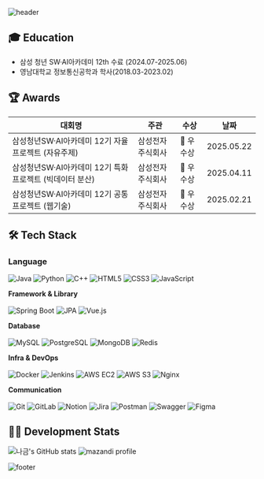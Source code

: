 ![header](https://capsule-render.vercel.app/api?type=waving&color=87CEFA&height=220&section=header&text=Gomie's%20GitHub&fontSize=48&fontColor=ffffff&fontAlign=50&fontAlignY=40)

## 🎓 Education
- 삼성 청년 SW·AI아카데미 12th 수료 (2024.07-2025.06)<br>
- 영남대학교 정보통신공학과 학사(2018.03-2023.02) 

## 🏆 Awards  
| 대회명 | 주관 | 수상 | 날짜 |
|--------|------|------|------|
| 삼성청년SW·AI아카데미 12기 자율 프로젝트 (자유주제) | 삼성전자주식회사 | 🥉 우수상 | 2025.05.22 |
| 삼성청년SW·AI아카데미 12기 특화 프로젝트 (빅데이터 분산) | 삼성전자주식회사 | 🥇 우수상 | 2025.04.11 |
| 삼성청년SW·AI아카데미 12기 공통 프로젝트 (웹기술) | 삼성전자주식회사 | 🥉 우수상 | 2025.02.21 |

## 🛠️ Tech Stack
### Language
![Java](https://img.shields.io/badge/Java-17-007396?style=flat-square&logo=openjdk&logoColor=white)
![Python](https://img.shields.io/badge/Python-3.9-3776AB?style=flat-square&logo=python&logoColor=white)
![C++](https://img.shields.io/badge/C++-17-00599C?style=flat-square&logo=cplusplus&logoColor=white)
![HTML5](https://img.shields.io/badge/HTML-5-E34F26?style=flat-square&logo=html5&logoColor=white)
![CSS3](https://img.shields.io/badge/CSS-3-1572B6?style=flat-square&logo=css3&logoColor=white)
![JavaScript](https://img.shields.io/badge/JavaScript-ES6-F7DF1E?style=flat-square&logo=javascript&logoColor=black)

**Framework & Library**<br><br>
![Spring Boot](https://img.shields.io/badge/SpringBoot-2.7-6DB33F?style=flat-square&logo=springboot&logoColor=white)
![JPA](https://img.shields.io/badge/JPA-Hibernate-59666C?style=flat-square&logo=hibernate&logoColor=white)
![Vue.js](https://img.shields.io/badge/Vue.js-3-4FC08D?style=flat-square&logo=vue.js&logoColor=white)

**Database**<br><br>
![MySQL](https://img.shields.io/badge/MySQL-8.0-4479A1?style=flat-square&logo=mysql&logoColor=white)
![PostgreSQL](https://img.shields.io/badge/PostgreSQL-14-4169E1?style=flat-square&logo=postgresql&logoColor=white)
![MongoDB](https://img.shields.io/badge/MongoDB-6.0-47A248?style=flat-square&logo=mongodb&logoColor=white)
![Redis](https://img.shields.io/badge/Redis-7.2-DC382D?style=flat-square&logo=redis&logoColor=white)

**Infra & DevOps**<br><br>
![Docker](https://img.shields.io/badge/Docker-24.0-2496ED?style=flat-square&logo=docker&logoColor=white)
![Jenkins](https://img.shields.io/badge/Jenkins-2.414-D24939?style=flat-square&logo=jenkins&logoColor=white)
![AWS EC2](https://img.shields.io/badge/AWS-EC2-FF9900?style=flat-square&logo=amazon-ec2&logoColor=white)
![AWS S3](https://img.shields.io/badge/AWS-S3-569A31?style=flat-square&logo=amazon-s3&logoColor=white)
![Nginx](https://img.shields.io/badge/Nginx-1.25-009639?style=flat-square&logo=nginx&logoColor=white)

**Communication**<br><br>
![Git](https://img.shields.io/badge/Git-CLI-F05032?style=flat-square&logo=git&logoColor=white)
![GitLab](https://img.shields.io/badge/GitLab-Repo-FCA121?style=flat-square&logo=gitlab&logoColor=white)
![Notion](https://img.shields.io/badge/Notion-Docs-000000?style=flat-square&logo=notion&logoColor=white)
![Jira](https://img.shields.io/badge/Jira-Agile-0052CC?style=flat-square&logo=jira&logoColor=white)
![Postman](https://img.shields.io/badge/Postman-API-FF6C37?style=flat-square&logo=postman&logoColor=white)
![Swagger](https://img.shields.io/badge/Swagger-UI-85EA2D?style=flat-square&logo=swagger&logoColor=black)
![Figma](https://img.shields.io/badge/Figma-Design-F24E1E?style=flat-square&logo=figma&logoColor=white)

## 🧑‍💻 Development Stats
![나금's GitHub stats](https://github-readme-stats.vercel.app/api?username=gomie1&show_icons=true&theme=default)
![mazandi profile](http://mazassumnida.wtf/api/v2/generate_badge?boj=nagum0545)

![footer](https://capsule-render.vercel.app/api?type=waving&color=87CEFA&height=120&section=footer)
